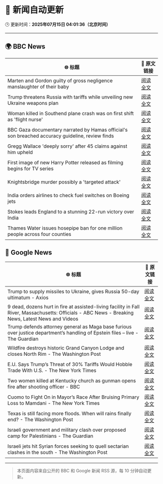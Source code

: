 # 🧠 新闻自动更新

🕒 更新时间：**2025年07月15日 04:01:36（北京时间）**

---

## 🌍 BBC News

| 🌐 标题 | 🔗 原文链接 |
|--------|-------------|
| Marten and Gordon guilty of gross negligence manslaughter of their baby | [阅读全文](https://www.bbc.com/news/articles/cjelz43ggp3o) |
| Trump threatens Russia with tariffs while unveiling new Ukraine weapons plan | [阅读全文](https://www.bbc.com/news/articles/czdv20v9lp1o) |
| Woman killed in Southend plane crash was on first shift as 'flight nurse' | [阅读全文](https://www.bbc.com/news/articles/cz9k2g9j8vno) |
| BBC Gaza documentary narrated by Hamas official's son breached accuracy guideline, review finds | [阅读全文](https://www.bbc.com/news/articles/cpwqpdy00w2o) |
| Gregg Wallace 'deeply sorry' after 45 claims against him upheld | [阅读全文](https://www.bbc.com/news/articles/c3endz88k2qo) |
| First image of new Harry Potter released as filming begins for TV series | [阅读全文](https://www.bbc.com/news/articles/cx2013yv182o) |
| Knightsbridge murder possibly a 'targeted attack' | [阅读全文](https://www.bbc.com/news/articles/cev0p2lvd27o) |
| India orders airlines to check fuel switches on Boeing jets | [阅读全文](https://www.bbc.com/news/articles/c70xvx7zv2zo) |
| Stokes leads England to a stunning 22-run victory over India | [阅读全文](https://www.bbc.com/sport/cricket/articles/cp82pl85dl2o) |
| Thames Water issues hosepipe ban for one million people across four counties | [阅读全文](https://www.bbc.com/news/articles/cg4revv15qdo) |

## 📰 Google News

| 🌐 标题 | 🔗 原文链接 |
|--------|-------------|
| Trump to supply missiles to Ukraine, gives Russia 50-day ultimatum - Axios | [阅读全文](https://news.google.com/rss/articles/CBMigwFBVV95cUxNQS1PYUFGZzY2NWJXQ215Tk05NF93Qlg5c1ljQmVINVpZbkEwbnhpd2hOb3VoZmZKaXRaSG1jVEZGYlVqUk9nTFRlY2pKalhVTHp2YTk5T05aYjQ2TzA3M3hxbXZLaUVFVmwyU3BidFBPNzdYWW1LLWFYRU9CVnhkTmJKaw?oc=5) |
| 9 dead, dozens hurt in fire at assisted-living facility in Fall River, Massachusetts: Officials - ABC News - Breaking News, Latest News and Videos | [阅读全文](https://news.google.com/rss/articles/CBMiqgFBVV95cUxNck5sZEdDZEdZVEh3aUtkY3o2VHpsME9zdUIwOGplRk50dE4tRTFaMWNGVEcyUGo5Sl93X21vVmpJemZ2a2FjS3hSOVJtdVVxR19PUVJxbDN1eVFUeFdCM2pWdHhGM2pvdG5HYVRsNzRKemtyaDAwNy1fX28yeUlLY1JpdFhZNlN2WFB5UmxYSE5hSVhKLXRHZ1h2WU92LXZQeEJEX1pCUGUwQdIBrwFBVV95cUxPRlFOeEVWS0VuemFBYnQyTE1pMTV1MjRtZlVFN2dEb2Z0d1BkSEgxTDhsVGlyS1dKMTNBdndJR0NYamJOMlZPM2RQV09IRjRTTE1CY3F2UDFhUTlqWkwyMG5WWF9wMW1WaElOM1l5OG50dUswNXo1Z3A3emFDdmt1VGJFYmRqYmJ3c0Q4MFF2cjU0cE5yX1hVdlRDT1NoOHMzWmVNYW9OS0Z1cmxXUWhn?oc=5) |
| Trump defends attorney general as Maga base furious over justice department’s handling of Epstein files – live - The Guardian | [阅读全文](https://news.google.com/rss/articles/CBMipAFBVV95cUxNX0d5R0UyQ0w5LVlwVTd1Y3lCSXd5SlJZOXJSelBuZzhYaEhIS2c1REFiRXRid0V3aEZuQWxQY29IS1ZCZHlJMjFqdEtqazBkY3pCS3FxdVZvMW10bDRzMXVUSTVVQWVPRHZudEpkcW9fa2lvZF90NTdSUmRvZjNEamZLbXlYLWFDRXZqS2M1Q01wdlJMMWVTM2JfT1RsQjVGVlFFdw?oc=5) |
| Wildfire destroys historic Grand Canyon Lodge and closes North Rim - The Washington Post | [阅读全文](https://news.google.com/rss/articles/CBMiiAFBVV95cUxQTUtSczBTcElNSkczTzZSeDdQa1lGd3Z6QXc0RDFZMnVQaldSVXU2NXAwOFNNM2FkTmx6LU5Mc2liOGNvaFpCeWtFSGZEckFqdUNNcUJ2NUx0UGItUTB3cnlHUnJrT0x6bkczSDZELW9QSWFMazdfV3pOdEJJSk9Cb0hVV3Y0OU12?oc=5) |
| E.U. Says Trump’s Threat of 30% Tariffs Would Hobble Trade With U.S. - The New York Times | [阅读全文](https://news.google.com/rss/articles/CBMihAFBVV95cUxQZGVmX0FjOGJJQ1NKY05nM0tlY1JEUm5aTFdxUjNKdjhPMFN3UzhHdjVyNVFJamEwR2VtOXBRX3FOQXNJUWd1VXlvNUU3ankxZGk4dXBTSkl1aHFKTlUxaG9fN3VjZ1FKQ1pYZ1YtR1ZWeUhyZGkzQTZ6M1VWVlBra01mSEE?oc=5) |
| Two women killed at Kentucky church as gunman opens fire after shooting officer - BBC | [阅读全文](https://news.google.com/rss/articles/CBMiWkFVX3lxTE1ILUV6X2pXTGZ0aGhtdm81VnBHb1BScmd4bkI0Uk9ETWI1R3pWZVNzX01FZmdXZDM5cV90SjZvcXZpRmtpcDROWUQ2b09wNkpseTFWX2ZvLVV2QdIBX0FVX3lxTE1WWWIzRC01UVlvb1dyNkg5OU5tNTBNU0ZIMzRQNDgxM2FpeXFHODUwbVlfc3duUHQzeEFFV18wVE8wSWFwdHhHbUVSNW5fYWpOZF80TGxKaFc2aDRGVnc0?oc=5) |
| Cuomo to Fight On in Mayor’s Race After Bruising Primary Loss to Mamdani - The New York Times | [阅读全文](https://news.google.com/rss/articles/CBMihgFBVV95cUxOVHpGVm0tQTRUdUZLMjV5R0VVakMwT3BKOUE0RlhJaEl4aTlUNFpCbzl1ZTZROXV4R1hTWnZjdUVkeXB2NmdTaHFOWGFsZTVxRllpQ0M2Qjk3VVZqektjc2l6M3BPN1FtYlp3N1JrVmdYdW9vdDQ4RV9sbHhlWlpXTUtoSHQtQQ?oc=5) |
| Texas is still facing more floods. When will rains finally end? - The Washington Post | [阅读全文](https://news.google.com/rss/articles/CBMifkFVX3lxTE5jRGJmYlNKLVVaNGdPR3hKU0R0b2xiUlUtei1oMmc1aEJaWkJsSlBSNkkzTXRzRDJUZVlWTnVnbFZZcU50Rm8zRDRwU3B0Ymw1RW1oSXdLWXNkUFZPVkNjN0JwMXlTSTdPZmdWeExLYXpoWjVZcWxETmNLV1Y4QQ?oc=5) |
| Israeli government and military clash over proposed camp for Palestinians - The Guardian | [阅读全文](https://news.google.com/rss/articles/CBMiyAFBVV95cUxPdTNQUlpsa0hMaDFwcHQxaWhreUZzRWdtYkJzV0liR2lqNFViblVDODQyVWdGTlhxSHFlOUJJaEZsMDJnc2Z1aGc3bUhYckVwZVI1anNObkZMX2lPOW1OMWVRT3M2RWx3Sk4zZ2VhZmVZUTlzcGF0WEhlUDRBNURReTZpTE5haGVCalFTeklvN29kMnBtRFNfVndQSWdwclh3NnZqRFE3bEJMYm92aWtWWDZIbjdFN1QtTDQ0MlN0RzFVZFpFYjBZNw?oc=5) |
| Israeli jets hit Syrian forces seeking to quell sectarian clashes in the south - The Washington Post | [阅读全文](https://news.google.com/rss/articles/CBMigAFBVV95cUxQQ0Q1SWdfLTB6SWJsUFRNZVZPVGR6MFNucTU0Y1dlMk5pcm54Ml9OOEFlR05kZ29qVDE5M19weXE4di04TmVBTmMxOGJyTWQ0NmJ1ZHVZRGpjaTlMSkp0a3ZMWExlT0s0OXp5SjZoajFUbl92UlAzUk5teHR5U2R1WQ?oc=5) |

---
> 本页面内容来自公开的 BBC 和 Google 新闻 RSS 源，每 10 分钟自动更新。